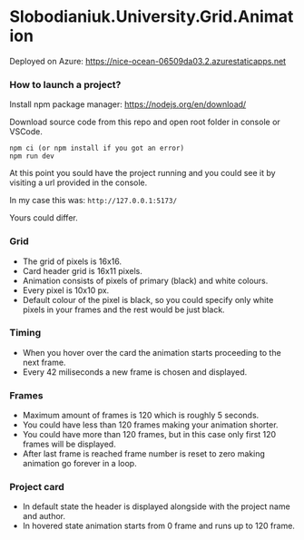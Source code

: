# Slobodianiuk.University.Grid.Animation

Deployed on Azure: https://nice-ocean-06509da03.2.azurestaticapps.net

### How to launch a project?

Install npm package manager:
https://nodejs.org/en/download/

Download source code from this repo and open root folder in console or VSCode.
```
npm ci (or npm install if you got an error)
npm run dev
```

At this point you sould have the project running and you could see it by visiting a url provided in the console.

In my case this was: `http://127.0.0.1:5173/`

Yours could differ.

### Grid
- The grid of pixels is 16x16.
- Card header grid is 16x11 pixels.
- Animation consists of pixels of primary (black) and white colours.
- Every pixel is 10x10 px.
- Default colour of the pixel is black, so you could specify only white pixels in your frames and the rest would be just black.

### Timing
- When you hover over the card the animation starts proceeding to the next frame.
- Every 42 miliseconds a new frame is chosen and displayed.

### Frames
- Maximum amount of frames is 120 which is roughly 5 seconds.
- You could have less than 120 frames making your animation shorter.
- You could have more than 120 frames, but in this case only first 120 frames will be displayed.
- After last frame is reached frame number is reset to zero making animation go forever in a loop.

### Project card
- In default state the header is displayed alongside with the project name and author.
- In hovered state animation starts from 0 frame and runs up to 120 frame.